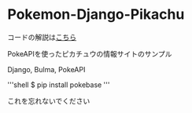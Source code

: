 # Pokemon-Django-Pikachu

コードの解説は[こちら](https://jyouj.hatenablog.com/entry/2018/12/02/203542)

PokeAPIを使ったピカチュウの情報サイトのサンプル

Django, Bulma, PokeAPI

'''shell
$ pip install pokebase
'''

これを忘れないでください
